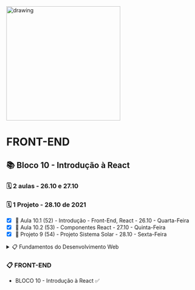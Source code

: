 <img src="https://user-images.githubusercontent.com/87394535/129942939-007fc304-2ac0-431d-b018-685951e5750f.png" alt="drawing" width="300"/>

# FRONT-END

## 📚 Bloco 10 - Introdução à React

### 🗓️ 2 aulas - 26.10 e 27.10

### 🗓️ 1 Projeto - 28.10 de 2021

- [x] 📖 Aula 10.1 (52) - Introdução - Front-End, React - 26.10 - Quarta-Feira
- [x] 📖 Aula 10.2 (53) - Componentes React - 27.10 - Quinta-Feira
- [x] 📖 Projeto 9 (54) - Projeto Sistema Solar - 28.10 - Sexta-Feira

<details>
<summary> 📋 Fundamentos do Desenvolvimento Web </summary>

- BLOCO 1 - UNIX & BASH ✅
- BLOCO 2 - Git, GitHub e Internet ✅
- BLOCO 3 - Introdução à HTML e CSS ✅
- BLOCO 4 - Introdução à JavaScript e Lógica de Programação ✅
- BLOCO 5 - JavaScript: DOM, eventos e WebStorage ✅
- BLOCO 6 - HTML e CSS: Forms, Flexbox e Responsivo ✅
- BLOCO 7 - Introdução à JS ES6 e Testes Unitários ✅
- BLOCO 8 - Higher Order Functions do JavaScript ES6 ✅
- BLOCO 9 - JavaScript e Testes Assíncronos ✅

</details>

### 📋 FRONT-END

- BLOCO 10 - Introdução à React ✅
